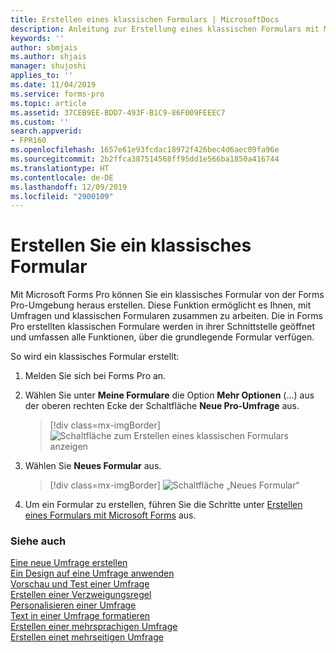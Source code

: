 ```yaml
---
title: Erstellen eines klassischen Formulars | MicrosoftDocs
description: Anleitung zur Erstellung eines klassischen Formulars mit Microsoft Forms Pro.
keywords: ''
author: sbmjais
ms.author: shjais
manager: shujoshi
applies_to: ''
ms.date: 11/04/2019
ms.service: forms-pro
ms.topic: article
ms.assetid: 37CEB9EE-BDD7-493F-B1C9-86F009FEEEC7
ms.custom: ''
search.appverid:
- FPR160
ms.openlocfilehash: 1657e61e93fcdac18972f426bec4d6aec09fa96e
ms.sourcegitcommit: 2b2ffca387514568ff95dd1e566ba1850a416744
ms.translationtype: HT
ms.contentlocale: de-DE
ms.lasthandoff: 12/09/2019
ms.locfileid: "2900109"
---
```

# <a name="create-a-classic-form"></a>Erstellen Sie ein klassisches Formular

Mit Microsoft Forms Pro können Sie ein klassisches Formular von der Forms Pro-Umgebung heraus erstellen. Diese Funktion ermöglicht es Ihnen, mit Umfragen und klassischen Formularen zusammen zu arbeiten. Die in Forms Pro erstellten klassischen Formulare werden in ihrer Schnittstelle geöffnet und umfassen alle Funktionen, über die grundlegende Formular verfügen.

So wird ein klassisches Formular erstellt:

1. Melden Sie sich bei Forms Pro an.

2. Wählen Sie unter **Meine Formulare** die Option **Mehr Optionen** (...) aus der oberen rechten Ecke der Schaltfläche **Neue Pro-Umfrage** aus.

    > [!div class=mx-imgBorder]
    > ![Schaltfläche zum Erstellen eines klassischen Formulars anzeigen](media/classic-form-button-show.png "Die Schaltfläche zum Erstellen eines klassischen Formulars anzeigen")

4. Wählen Sie **Neues Formular** aus.

    > [!div class=mx-imgBorder]
    > ![Schaltfläche „Neues Formular“](media/new-form-button.png "Schaltfläche „Neues Formular“")

5. Um ein Formular zu erstellen, führen Sie die Schritte unter [Erstellen eines Formulars mit Microsoft Forms](https://support.office.com/article/create-a-form-with-microsoft-forms-4ffb64cc-7d5d-402f-b82e-b1d49418fd9d) aus.


### <a name="see-also"></a>Siehe auch

[Eine neue Umfrage erstellen](create-new-survey.md)<br>
[Ein Design auf eine Umfrage anwenden](apply-theme.md)<br>
[Vorschau und Test einer Umfrage](preview-test-survey.md)<br>
[Erstellen einer Verzweigungsregel](create-branching-rule.md)<br>
[Personalisieren einer Umfrage](personalize-survey.md)<br>
[Text in einer Umfrage formatieren](survey-text-format.md)<br>
[Erstellen einer mehrsprachigen Umfrage](create-multilingual-survey.md)<br>
[Erstellen einet mehrseitigen Umfrage](create-multipage-survey.md)
